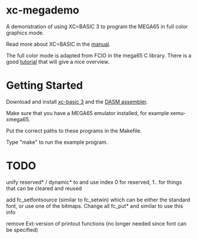 # xc-megademo
A demonstration of using XC=BASIC 3 to program the MEGA65 in full color graphics mode.

Read more about XC=BASIC in the [manual](https://xc-basic.net/doku.php?id=v3:start).

The full color mode is adapted from FCIO in the mega65 C library. There is a good [tutorial](https://steph72.github.io/fcio-tutorial/) that will give a nice overview.

# Getting Started

Download and install [xc-basic 3](https://github.com/neilsf/xc-basic3)
and the [DASM assembler](https://github.com/dasm-assembler/dasm).

Make sure that you have a MEGA65 emulator installed, for example xemu-xmega65.

Put the correct paths to these programs in the Makefile.

Type "make" to run the example program.

# TODO

unify reserved\* / dynamic\* to and use index 0 for reserved, 1.. for things that can be cleared and reused

add fc_setfontsource (similar to fc_setwin) which can be either the standard font, or use one of the bitmaps. Change all fc_put\* and similar to use this info

remove Ext-version of printout functions (no longer needed since font can be specified)



